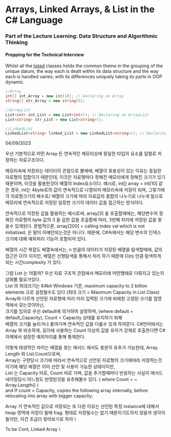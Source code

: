 # Arrays, Linked Arrays, & List in the C# Language

### Part of the Lecture Learning: Data Structure and Algorithmic Thinking

#### <b>Prepping for the Technical Interview</b>

Whilst all the <u>listed</u> classes holds the common theme in the grouping of the unique datum, the way each is dealt within its data structure and the way each is handled varies; with its differences uniquely taking its parts in OOP dynamic.
``` cs
//Array 
int[] int_Array = new int[10]; // Declaring an Array
string[] str_Array = new string[5];

//ArrayList
List<int> int_List = new List<int>(); // Declaring an ArrayList
List<string> str_List = new List<string>();

//LinkedList
LinkedList<string> linked_List = new LinkedList<string>(); // Declaring an Linked Array (Will learn more about it/discussed further in the future) 

```

04/09/2023 

우선 기본적으로 어떤 Array 든 
연속적인 메모리상에 동일한 타입의 요소를 일렬로 저장하는 자료구조이다. 

메모리속에 저장되는 데이터의 관점으로 볼때에, 
배열이 효용성이 있는 이유는 동일한 자료형의 집합이기 때문인데, 이것은 자료형마다 정해진 메모리에게 정해진 크기가 있기 때문이며, 이것을 활용한것이 배열의 Index요소이다. 
예시로, int[] array = int[10] 같은 경우, int는 4byte로의 값이 연속적으로 나열되어 메모리속에 저장이 되며, 그렇기에 각 자료형크기의 배수로/  배열의 크기에 따라 자료값의 총합의 나누기로 나누게 됨으로 메모리에 연속적으로 저장된 일정한 크기의 데이터 값을 접근하는 방식이다. 

연속적으로 저장된 값을 활용하는 예시로써, array[3] 을 호출할때에는, 해당변수의 정해진 자료형의 byte 값의 3 을 곱한 값을 호출함에 따라, 3번째 자리에 저장된 값을 찾을수 있게된다. 
문법적으론, array[200] = calling index val which is not initialized, 은 말이 아예안되는것은 아니다. 때문에, C#속에서는 해당 변수의 인덱스 크기에 대해 예외처리 기능이 포함되어 있다. 

배열의 시간 복잡도 
배열속에서는, n 만큼의 데이터가 저장된 배열을 탐색할때에, 값의 접근은 O(1) 이지만, 배열은 선형탐색을 통해서 처리 하기 때문에 O(n) 만큼 탐색하게 되는 시간complexity 가 있다. 


그럼 List 는 어떨까?
우선 자료 구조적 관점에서 메모리에 어떤형태로 다뤄지고 있는지 살펴볼 필요가있다.\
List 의 최대크기는 64bit Windows 기준, maximum capacity to 2 billion elements 으로 설정될수도 있다 (최대 크기 = Maximum Capacity in List Class)\
Array와 다르게 선언된 자료형에 따라 미리 입력된 크기에 비례한 고정된 크기를 힙영역에서 갖는것이아닌, \
크기를 임의로 우선 default에 의거하여 설정하며, (where default = default_Capacity), Count < Capacity 상태를 유지하기 위해 \
배열의 크기를 늘리거나 줄여가며 연속적인 값을 다룰수 있게 하여준다. C#언어에서는 Array 와 비슷하게, 길이에 사용하는 Count 이상의 값을 유저가 강제로 호출한다면 C#자체에서 설정한 예외처리를 통해 통제한다. 

이렇게 태생적인 차이는 배열을 찾는 메서드 에서도 충분히 유추가 가능한데, Array. Length 와 List.Count으로써,\
Array는 구현당시 크기에 따라서 연속적으로 선언된 자료형의 크기에따라 저장하는것이기에 해당 배열은 이미 선언 및 사용이 가능한 상태이지만, \
List 는 Capacity 따로, Count 따로 가며, 값을 추가할때마다 반응하는 사실이 메서드 네이밍당시 어느정도 반영된것을 유추해볼수 있다. ( where Count = ~ Array.Length() ) \
and If count = Capacity, copies the following array internally, before relocating into array with bigger capacity; 

Array 가 연속적인 값으로 저장되는 또 다른 이유는 선언된 특정 instance에 대해서 heap 영역에 저장이 될때 frag. 형태로 저장될수는 없기 때문이기도하지 않을까 생각이 들지만, 이건 조금더 찾아보기로 하자 \

To be Cont, Linked Array \

